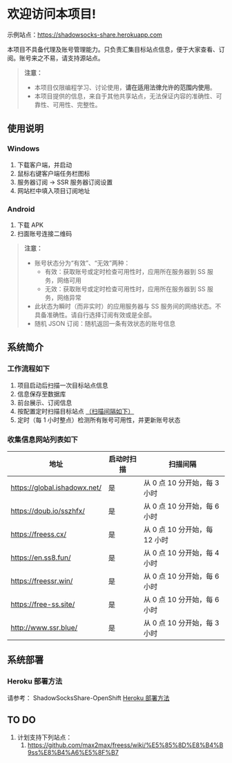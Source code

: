 # 欢迎访问本项目!

示例站点：https://shadowsocks-share.herokuapp.com   

本项目不具备代理及账号管理能力。只负责汇集目标站点信息，便于大家查看、订阅。账号来之不易，请支持源站点。

> **注意：**
> - 本项目仅限编程学习、讨论使用，**请在适用法律允许的范围内使用**。
> - 本项目提供的信息，来自于其他共享站点，无法保证内容的准确性、可靠性、可用性、完整性。


## 使用说明

### Windows
1. 下载客户端，并启动
2. 鼠标右键客户端任务栏图标
3. 服务器订阅 -> SSR 服务器订阅设置
4. 网站栏中填入项目订阅地址

### Android
1. 下载 APK
2. 扫面账号连接二维码

> **注意：**
> - 账号状态分为“有效”、“无效”两种：
>   - 有效：获取账号或定时检查可用性时，应用所在服务器到 SS 服务，网络可用
>   - 无效：获取账号或定时检查可用性时，应用所在服务器到 SS 服务，网络异常
> - 此状态为瞬时（而非实时）的应用服务器与 SS 服务间的网络状态。不具备准确性。请自行选择订阅有效或是全部。
> - 随机 JSON 订阅：随机返回一条有效状态的账号信息


## 系统简介

### 工作流程如下

1. 项目启动后扫描一次目标站点信息
1. 信息保存至数据库
1. 前台展示、订阅信息
1. 按配置定时扫描目标站点 [（扫描间隔如下）](#收集信息网站列表如下)
1. 定时（每 1 小时整点）检测所有账号可用性，并更新账号状态

### 收集信息网站列表如下

地址     | 启动时扫描 | 扫描间隔
-------- | --- | ----
https://global.ishadowx.net/ | 是 | 从 0 点 10 分开始，每 3 小时
https://doub.io/sszhfx/ | 是 | 从 0 点 10 分开始，每 6 小时
https://freess.cx/ | 是 | 从 0 点 10 分开始，每 12 小时
https://en.ss8.fun/ | 是 | 从 0 点 10 分开始，每 4 小时
https://freessr.win/ | 是 | 从 0 点 10 分开始，每 6 小时
https://free-ss.site/ | 是 | 从 0 点 10 分开始，每 6 小时
http://www.ssr.blue/ | 是 | 从 0 点 10 分开始，每 3 小时


## 系统部署

### Heroku 部署方法

请参考：
ShadowSocksShare-OpenShift [Heroku 部署方法](https://github.com/the0demiurge/ShadowSocksShare-OpenShift#heroku-%E9%83%A8%E7%BD%B2%E6%96%B9%E6%B3%95) 


## TO DO

1. 计划支持下列站点：
    1. https://github.com/max2max/freess/wiki/%E5%85%8D%E8%B4%B9ss%E8%B4%A6%E5%8F%B7